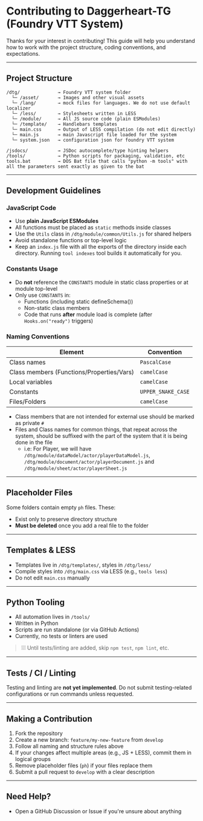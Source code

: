 # Contributing to Daggerheart-TG (Foundry VTT System)

Thanks for your interest in contributing! This guide will help you understand how to work with the project structure, coding conventions, and expectations.

---

## ️Project Structure

```
/dtg/              → Foundry VTT system folder
  └─ /asset/       → Images and other visual assets
  └─ /lang/        → mock files for languages. We do not use default localizer
  └─ /less/        → Stylesheets written in LESS
  └─ /module/      → All JS source code (plain ESModules)
  └─ /template/    → Handlebars templates
  └─ main.css      → Output of LESS compilation (do not edit directly)
  └─ main.js       → main Javascript file loaded for the system
  └─ system.json   → configuration json for foundry VTT system
  
/jsdocs/           → JSDoc autocomplete/type hinting helpers
/tools/            → Python scripts for packaging, validation, etc
tools.bat          → DOS Bat file that calls "python -m tools" with all the parameters sent exactly as given to the bat
```

---

## Development Guidelines

### JavaScript Code

- Use **plain JavaScript ESModules**
- All functions must be placed as `static` methods inside classes
- Use the `Utils` class in `/dtg/module/common/Utils.js` for shared helpers
- Avoid standalone functions or top-level logic
- Keep an `index.js` file with all the exports of the directory inside each directory. Running `tool indexes` tool builds it automatically for you.


### Constants Usage

- Do **not** reference the `CONSTANTS` module in static class properties or at module top-level
- Only use `CONSTANTS` in:
  - Functions (including static defineSchema())
  - Non-static class members
  - Code that runs **after** module load is complete (after `Hooks.on("ready")` triggers)

### Naming Conventions

| Element| Convention|
|---|---|
|Class names| `PascalCase`|
|Class members (Functions/Properties/Vars)| `camelCase`|
|Local variables| `camelCase`|
|Constants| `UPPER_SNAKE_CASE`|
|Files/Folders| `camelCase`|

- Class members that are not intended for external use should be marked as private `#`
- Files and Class names for common things, that repeat across the system, should be suffixed with the part of the system that it is being done in the file
  - i.e: For Player, we will have `/dtg/module/dataModel/actor/playerDataModel.js`, `/dtg/module/document/actor/playerDocument.js` and `/dtg/module/sheet/actor/playerSheet.js`

---

## Placeholder Files

Some folders contain empty `ph` files. These:

- Exist only to preserve directory structure
- **Must be deleted** once you add a real file to the folder

---

## Templates & LESS

- Templates live in `/dtg/templates/`, styles in `/dtg/less/`
- Compile styles into `/dtg/main.css` via LESS (e.g., `tools less`)
- Do not edit `main.css` manually

---

## Python Tooling

- All automation lives in `/tools/`
- Written in Python
- Scripts are run standalone (or via GitHub Actions)
- Currently, no tests or linters are used

> ❕❕❕ Until tests/linting are added, skip `npm test`, `npm lint`, etc.

---

## Tests / CI / Linting

Testing and linting are **not yet implemented**. Do not submit testing-related configurations or run commands unless requested.

---

## Making a Contribution

1. Fork the repository
2. Create a new branch: `feature/my-new-feature` from `develop`
3. Follow all naming and structure rules above
4. If your changes affect multiple areas (e.g., JS + LESS), commit them in logical groups
5. Remove placeholder files (`ph`) if your files replace them
6. Submit a pull request to  `develop` with a clear description

---

## Need Help?

- Open a GitHub Discussion or Issue if you're unsure about anything
